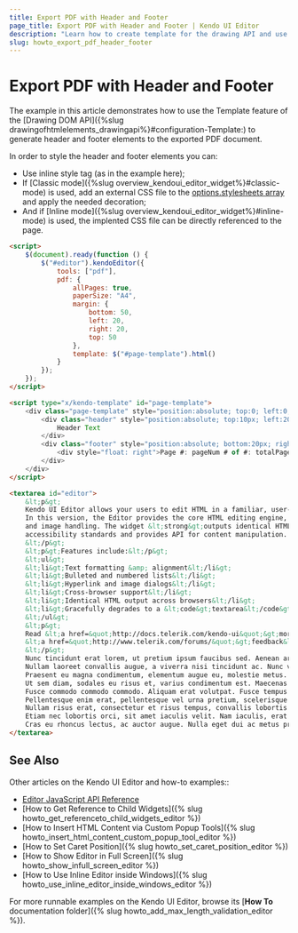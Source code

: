 ```yaml
---
title: Export PDF with Header and Footer
page_title: Export PDF with Header and Footer | Kendo UI Editor
description: "Learn how to create template for the drawing API and use it for exporting header and footer to the PDF file."
slug: howto_export_pdf_header_footer
---
```


# Export PDF with Header and Footer

The example in this article demonstrates how to use the Template feature of the [Drawing DOM API]({%slug drawingofhtmlelements_drawingapi%}#configuration-Template:) to generate header and footer elements to the exported PDF document.

In order to style the header and footer elements you can: 

* Use inline style tag (as in the example here);
* If [Classic mode]({%slug overview_kendoui_editor_widget%}#classic-mode) is used, add an external CSS file to the [options.stylesheets array](/api/javascript/ui/editor#configuration-stylesheets) and apply the needed decoration;
* And if [Inline mode]({%slug overview_kendoui_editor_widget%}#inline-mode) is used, the implented CSS file can be directly referenced to the page. 


```html
<script>
    $(document).ready(function () {
        $("#editor").kendoEditor({
            tools: ["pdf"],
            pdf: {
                allPages: true,
                paperSize: "A4",
                margin: {
                    bottom: 50,
                    left: 20,
                    right: 20,
                    top: 50
                },
                template: $("#page-template").html()
            }
        });
    });
</script>

<script type="x/kendo-template" id="page-template">
    <div class="page-template" style="position:absolute; top:0; left:0; width:100%; height:100%">
        <div class="header" style="position:absolute; top:10px; left:20px; width:100%; font-size:18px; border-bottom: 1px solid black;">
            Header Text
        </div>
        <div class="footer" style="position:absolute; bottom:20px; right:10px; width:100%;">
            <div style="float: right">Page #: pageNum # of #: totalPages #</div>
        </div>
    </div>
</script>

<textarea id="editor">
    &lt;p&gt;
    Kendo UI Editor allows your users to edit HTML in a familiar, user-friendly way.&lt;br /&gt;
    In this version, the Editor provides the core HTML editing engine, which includes basic text formatting, hyperlinks, lists,
    and image handling. The widget &lt;strong&gt;outputs identical HTML&lt;/strong&gt; across all major browsers, follows
    accessibility standards and provides API for content manipulation.
    &lt;/p&gt;
    &lt;p&gt;Features include:&lt;/p&gt;
    &lt;ul&gt;
    &lt;li&gt;Text formatting &amp; alignment&lt;/li&gt;
    &lt;li&gt;Bulleted and numbered lists&lt;/li&gt;
    &lt;li&gt;Hyperlink and image dialogs&lt;/li&gt;
    &lt;li&gt;Cross-browser support&lt;/li&gt;
    &lt;li&gt;Identical HTML output across browsers&lt;/li&gt;
    &lt;li&gt;Gracefully degrades to a &lt;code&gt;textarea&lt;/code&gt; when JavaScript is turned off&lt;/li&gt;
    &lt;/ul&gt;
    &lt;p&gt;
    Read &lt;a href=&quot;http://docs.telerik.com/kendo-ui&quot;&gt;more details&lt;/a&gt; or send us your
    &lt;a href=&quot;http://www.telerik.com/forums/&quot;&gt;feedback&lt;/a&gt;!
    &lt;/p&gt;
    Nunc tincidunt erat lorem, ut pretium ipsum faucibus sed. Aenean arcu urna, porta a nulla interdum, mattis auctor sem. Etiam fermentum cursus sapien, vitae facilisis ipsum placerat eget. In ultrices laoreet felis, quis rhoncus nulla posuere et. Aenean quis porta magna. Quisque ut consectetur nulla. Sed nisi elit, eleifend sed pellentesque ut, sagittis quis eros.
    Nullam laoreet convallis augue, a viverra nisi tincidunt ac. Nunc vel commodo sem. In hac habitasse platea dictumst. Mauris ornare ante vulputate molestie dictum. Phasellus nunc sem, consectetur eget risus ac, venenatis consequat massa. Aliquam facilisis vitae turpis quis vehicula. Vivamus ullamcorper elementum vestibulum. Vivamus interdum urna eu enim mollis, nec venenatis risus cursus. Fusce vulputate elit felis, non vestibulum mauris hendrerit sed. Aenean tincidunt sem at mi sollicitudin malesuada. Cras suscipit enim nec commodo lacinia.
    Praesent eu magna condimentum, elementum augue eu, molestie metus. Ut turpis nisl, aliquam ut mauris a, blandit cursus nisi. Aliquam erat volutpat. Cras vehicula lacinia risus in lobortis. Mauris eu urna vitae mi pretium scelerisque. Praesent finibus arcu nulla, ac rhoncus enim pretium in. Cras dictum arcu ac pulvinar feugiat. Fusce euismod lacus nec orci gravida, vitae sodales lorem cursus. Nam tempus luctus ullamcorper.
    Ut sem diam, sodales eu risus et, varius condimentum est. Maecenas id malesuada justo, eget accumsan purus. Vivamus at magna ultricies, hendrerit nisl sed, tincidunt sem. Mauris congue posuere tempus. In hac habitasse platea dictumst. Integer ultrices nec magna a dapibus. Morbi eget fringilla erat. Maecenas nec turpis non est malesuada tincidunt. Curabitur pharetra, ante imperdiet pulvinar varius, nibh lorem porta nisi, sit amet euismod est nulla at dolor. Nam maximus mauris sagittis, mattis orci molestie, ultricies purus. Maecenas pellentesque magna ac facilisis faucibus. Nam euismod lectus non placerat faucibus. Proin et felis tincidunt, laoreet leo ut, ornare justo. Sed eget consequat augue. Nullam luctus nunc sed est suscipit, convallis interdum mauris consectetur.
    Fusce commodo commodo commodo. Aliquam erat volutpat. Fusce tempus sapien ac consequat pretium. Vivamus blandit lectus at facilisis porttitor. Cum sociis natoque penatibus et magnis dis parturient montes, nascetur ridiculus mus. Morbi sit amet enim nibh. Nam a scelerisque erat. Praesent id leo massa. Phasellus euismod lectus vel neque bibendum mollis. Interdum et malesuada fames ac ante ipsum primis in faucibus. Donec non aliquet leo, vel facilisis quam. Phasellus volutpat tempor purus id feugiat. Proin quis feugiat dui, ac luctus massa. Quisque sagittis risus at dolor cursus ultrices.
    Pellentesque enim erat, pellentesque vel urna pretium, scelerisque vestibulum ligula. Cras viverra, mauris vitae pulvinar molestie, tortor ante interdum sem, quis facilisis nulla odio eu felis. Donec porta sagittis lorem, eget lacinia massa. Proin et augue eget eros aliquam lacinia. Sed libero est, laoreet ullamcorper luctus eget, dictum id ligula. Cras eget metus a erat eleifend interdum semper sed metus. Aliquam tristique magna at arcu lobortis, at ullamcorper ex mollis. Sed dictum est sit amet laoreet tristique. Sed ultricies sit amet dui id suscipit.
    Nullam risus erat, consectetur et risus tempus, convallis lobortis nunc. Nullam et dictum odio. Proin ut lacinia turpis. Proin tincidunt eros eget lorem dictum, ut accumsan elit fermentum. Suspendisse congue aliquet ex. Pellentesque convallis risus a orci laoreet, sed venenatis massa bibendum. Quisque sodales leo ipsum, eu tempus nunc dapibus ut. Vivamus turpis risus, ultricies cursus tellus a, tempus consequat tellus.
    Etiam nec lobortis orci, sit amet iaculis velit. Nam iaculis, erat eget volutpat dictum, enim lorem condimentum orci, ut aliquam turpis orci id erat. Aenean quis fringilla purus, sed porttitor purus. Nullam vel ultricies leo, ac commodo lorem. Cras non ex tempor, molestie sapien id, imperdiet ante. Nulla vestibulum faucibus commodo. Praesent gravida sem nec magna dignissim pellentesque. Cum sociis natoque penatibus et magnis dis parturient montes, nascetur ridiculus mus. Nullam a nisl ac enim mattis aliquam et a erat. Quisque sed arcu sit amet dui ornare vehicula in ac odio. Quisque mollis ultricies nibh, nec auctor sapien. Morbi vitae accumsan nulla, quis bibendum lorem.
    Cras eu rhoncus lectus, ac auctor augue. Nulla eget dui ac metus pretium semper nec a odio. Interdum et malesuada fames ac ante ipsum primis in faucibus. Sed nisl nibh, imperdiet id leo et, faucibus laoreet dolor. Cras a dictum elit. Nunc eu ante vulputate, tempor ante quis, pretium elit. Morbi at ex id dolor tincidunt dignissim. Nunc vulputate eu ante eu hendrerit. Cum sociis natoque penatibus et magnis dis parturient montes, nascetur ridiculus mus.
</textarea>
```

## See Also

Other articles on the Kendo UI Editor and how-to examples::

* [Editor JavaScript API Reference](/api/javascript/ui/editor)
* [How to Get Reference to Child Widgets]({% slug howto_get_referenceto_child_widgets_editor %})
* [How to Insert HTML Content via Custom Popup Tools]({% slug howto_insert_html_content_custom_popup_tool_editor %})
* [How to Set Caret Position]({% slug howto_set_caret_position_editor %})
* [How to Show Editor in Full Screen]({% slug howto_show_infull_screen_editor %})
* [How to Use Inline Editor inside Windows]({% slug howto_use_inline_editor_inside_windows_editor %})

For more runnable examples on the Kendo UI Editor, browse its [**How To** documentation folder]({% slug howto_add_max_length_validation_editor %}).